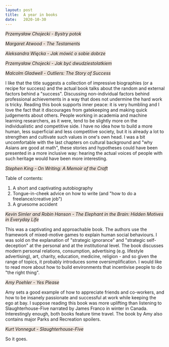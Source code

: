 ```yaml
---
layout: post
title:  A year in books
date:   2020-10-30 
---
```


<i><span style="background-color: #efe5de">Przemysław Chojecki - Bystry potok</span></i>

<i><span style="background-color: #efe5de">Margaret Atwood - The Testaments</span></i>

<i><span style="background-color: #efe5de">Aleksandra Więcka - Jak mówić o sobie dobrze</span></i>

<i><span style="background-color: #efe5de">Przemysław Chojecki - Jak być dwudziestolatkiem</span></i>

<i><span style="background-color: #efe5de">Malcolm Gladwell - Outliers: The Story of Success</span></i>

I like that the title suggests a collection of impressive biographies (or a recipe for success) and the actual book talks about the random and external factors behind a "success". Discussing non-individual factors behind professional achievements in a way that does not undermine the hard work is tricky. Reading this book supports inner peace: it is very humbling and I love the fact that it discourages from gatekeeping and making quick judgements about others. People working in academia and machine learning researchers, as it were, tend to be slightly more on the individualistic and competitive side. I have no idea how to build a more human, less superficial and less competitive society, but it is already a lot to strengthen and cultivate such values in one's own head. I was a bit uncomfortable with the last chapters on cultural background and "why Asians are good at math", these stories and hypotheses could have been presented in a more inclusive way: hearing the actual voices of people with such heritage would have been more interesting. 

<i><span style="background-color: #efe5de">Stephen King - On Writing: A Memoir of the Craft</span></i>

Table of contents:
1. A short and captivating autobiography
2. Tongue-in-cheek advice on how to write (and "how to do a freelance/creative job")
3. A gruesome accident

<i><span style="background-color: #efe5de">Kevin Simler and Robin Hanson - The Elephant in the Brain: Hidden Motives in Everyday Life</span></i> 

This was a captivating and approachable book. The authors use the framework of mixed-motive games to explain human social behaviours. I was sold on the explanation of "strategic ignorance" and "strategic self-deception" at the personal and at the institutional level. The book discusses modern personal relations, consumption, advertising (e.g. lifestyle advertising), art, charity, education, medicine, religion - and so given the range of topics, it probably introduces some oversimplification. I would like to read more about how to build environments that incentivise people to do "the right thing".

<i><span style="background-color: #efe5de">Amy Poehler - Yes Please</span></i>

Amy sets a good example of how to appreciate friends and co-workers, and how to be insanely passionate and successful at work while keeping the ego at bay. I suppose reading this book was more uplifting than listening to Slaughterhouse-Five narrated by James Franco in winter in Canada. Interestingly enough, both books feature time travel. The book by Amy also contains major Parks and Recreation spoilers. 

<i><span style="background-color: #efe5de">Kurt Vonnegut - Slaughterhouse-Five</span></i>

So it goes.
